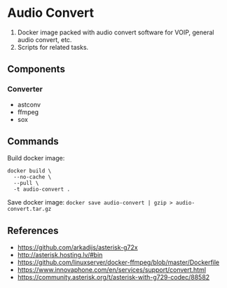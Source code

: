 # Audio Convert
1. Docker image packed with audio convert software for VOIP, general audio convert, etc.
2. Scripts for related tasks.

## Components
### Converter
- astconv
- ffmpeg
- sox

## Commands
Build docker image:
```
docker build \
  --no-cache \
  --pull \
  -t audio-convert .
```

Save docker image: `docker save audio-convert | gzip > audio-convert.tar.gz`

## References
- https://github.com/arkadijs/asterisk-g72x
- http://asterisk.hosting.lv/#bin
- https://github.com/linuxserver/docker-ffmpeg/blob/master/Dockerfile
- https://www.innovaphone.com/en/services/support/convert.html
- https://community.asterisk.org/t/asterisk-with-g729-codec/88582
